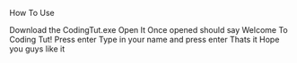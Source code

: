 How To Use

Download the CodingTut.exe
Open It Once opened should say Welcome To Coding Tut! Press enter
Type in your name and press enter 
Thats it Hope you guys like it
